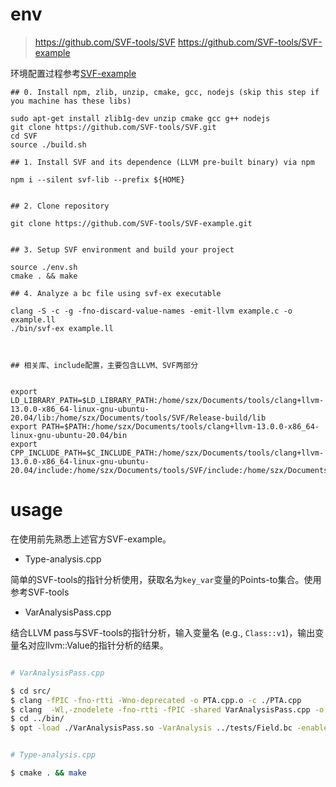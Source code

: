 # env

> https://github.com/SVF-tools/SVF
> https://github.com/SVF-tools/SVF-example

环境配置过程参考[SVF-example](https://github.com/SVF-tools/SVF-example)

```
## 0. Install npm, zlib, unzip, cmake, gcc, nodejs (skip this step if you machine has these libs)

sudo apt-get install zlib1g-dev unzip cmake gcc g++ nodejs
git clone https://github.com/SVF-tools/SVF.git
cd SVF
source ./build.sh

## 1. Install SVF and its dependence (LLVM pre-built binary) via npm

npm i --silent svf-lib --prefix ${HOME}


## 2. Clone repository

git clone https://github.com/SVF-tools/SVF-example.git


## 3. Setup SVF environment and build your project 

source ./env.sh
cmake . && make

## 4. Analyze a bc file using svf-ex executable

clang -S -c -g -fno-discard-value-names -emit-llvm example.c -o example.ll
./bin/svf-ex example.ll



## 相关库、include配置，主要包含LLVM、SVF两部分


export LD_LIBRARY_PATH=$LD_LIBRARY_PATH:/home/szx/Documents/tools/clang+llvm-13.0.0-x86_64-linux-gnu-ubuntu-20.04/lib:/home/szx/Documents/tools/SVF/Release-build/lib
export PATH=$PATH:/home/szx/Documents/tools/clang+llvm-13.0.0-x86_64-linux-gnu-ubuntu-20.04/bin
export CPP_INCLUDE_PATH=$C_INCLUDE_PATH:/home/szx/Documents/tools/clang+llvm-13.0.0-x86_64-linux-gnu-ubuntu-20.04/include:/home/szx/Documents/tools/SVF/include:/home/szx/Documents/tools/SVF/z3.obj/include

```



# usage

在使用前先熟悉上述官方SVF-example。

* Type-analysis.cpp

简单的SVF-tools的指针分析使用，获取名为`key_var`变量的Points-to集合。使用参考SVF-tools

* VarAnalysisPass.cpp

结合LLVM pass与SVF-tools的指针分析，输入变量名 (e.g., `Class::v1`)，输出变量名对应llvm::Value的指针分析的结果。

```bash

# VarAnalysisPass.cpp

$ cd src/
$ clang -fPIC -fno-rtti -Wno-deprecated -o PTA.cpp.o -c ./PTA.cpp
$ clang  -Wl,-znodelete -fno-rtti -fPIC -shared VarAnalysisPass.cpp -o  ../bin/VarAnalysisPass.so /home/szx/Documents/tools/SVF/Release-build/lib/libSvf.a  PTA.cpp.o
$ cd ../bin/
$ opt -load ./VarAnalysisPass.so -VarAnalysis ../tests/Field.bc -enable-new-pm=0 -o /dev/null


# Type-analysis.cpp

$ cmake . && make


```
